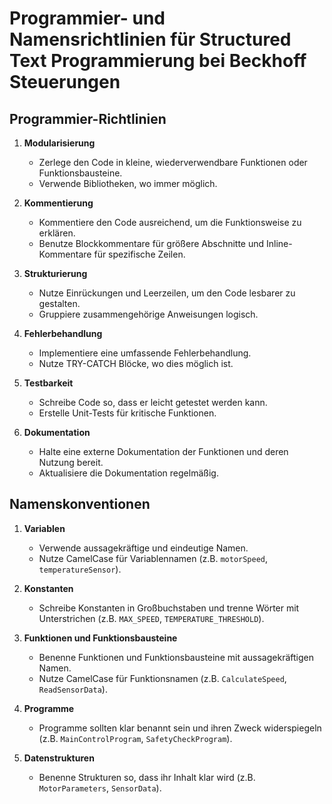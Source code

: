 
# Programmier- und Namensrichtlinien für Structured Text Programmierung bei Beckhoff Steuerungen

## Programmier-Richtlinien

1. **Modularisierung**
   - Zerlege den Code in kleine, wiederverwendbare Funktionen oder Funktionsbausteine.
   - Verwende Bibliotheken, wo immer möglich.

2. **Kommentierung**
   - Kommentiere den Code ausreichend, um die Funktionsweise zu erklären.
   - Benutze Blockkommentare für größere Abschnitte und Inline-Kommentare für spezifische Zeilen.

3. **Strukturierung**
   - Nutze Einrückungen und Leerzeilen, um den Code lesbarer zu gestalten.
   - Gruppiere zusammengehörige Anweisungen logisch.

4. **Fehlerbehandlung**
   - Implementiere eine umfassende Fehlerbehandlung.
   - Nutze TRY-CATCH Blöcke, wo dies möglich ist.

5. **Testbarkeit**
   - Schreibe Code so, dass er leicht getestet werden kann.
   - Erstelle Unit-Tests für kritische Funktionen.

6. **Dokumentation**
   - Halte eine externe Dokumentation der Funktionen und deren Nutzung bereit.
   - Aktualisiere die Dokumentation regelmäßig.

## Namenskonventionen

1. **Variablen**
   - Verwende aussagekräftige und eindeutige Namen.
   - Nutze CamelCase für Variablennamen (z.B. `motorSpeed`, `temperatureSensor`).

2. **Konstanten**
   - Schreibe Konstanten in Großbuchstaben und trenne Wörter mit Unterstrichen (z.B. `MAX_SPEED`, `TEMPERATURE_THRESHOLD`).

3. **Funktionen und Funktionsbausteine**
   - Benenne Funktionen und Funktionsbausteine mit aussagekräftigen Namen.
   - Nutze CamelCase für Funktionsnamen (z.B. `CalculateSpeed`, `ReadSensorData`).

4. **Programme**
   - Programme sollten klar benannt sein und ihren Zweck widerspiegeln (z.B. `MainControlProgram`, `SafetyCheckProgram`).

5. **Datenstrukturen**
   - Benenne Strukturen so, dass ihr Inhalt klar wird (z.B. `MotorParameters`, `SensorData`).
